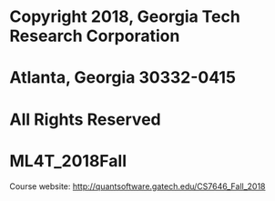 # Copyright 2018, Georgia Tech Research Corporation    
# Atlanta, Georgia 30332-0415     
# All Rights Reserved  

# ML4T_2018Fall
Course website: http://quantsoftware.gatech.edu/CS7646_Fall_2018


